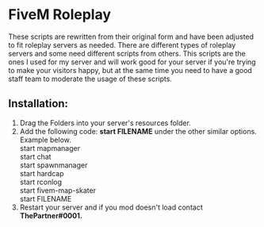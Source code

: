 <h1>FiveM Roleplay</h1>
These scripts are rewritten from their original form and have been adjusted to fit roleplay servers as needed. There are different types of roleplay servers and some need different scripts from others. This scripts are the ones I used for my server and will work good for your server if you're trying to make your visitors happy, but at the same time you need to have a good staff team to moderate the usage of these scripts.

<h2>Installation:</h2>
<ol>
  <li>Drag the Folders into your server's resources folder.</li>
  <li>Add the following code: <b>start FILENAME</b> under the other similar options. Example below.<br/>
	start mapmanager<br/>
	start chat<br/>
	start spawnmanager<br/>
	start hardcap<br/>
	start rconlog<br/>
	start fivem-map-skater<br/>
  start FILENAME</li>
  <li>Restart your server and if you mod doesn't load contact <strong>ThePartner#0001<strong>.</li>
</ol>
